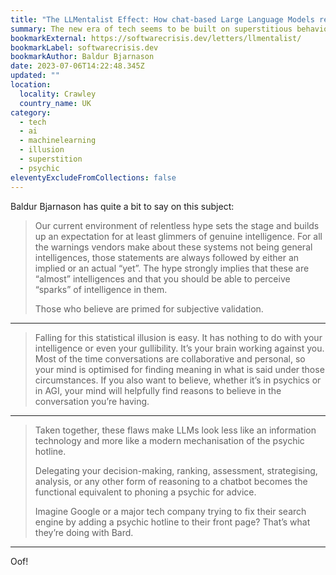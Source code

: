 ```yaml
---
title: "The LLMentalist Effect: How chat-based Large Language Models replicate the mechanisms of a psychic’s con"
summary: The new era of tech seems to be built on superstitious behaviour.
bookmarkExternal: https://softwarecrisis.dev/letters/llmentalist/
bookmarkLabel: softwarecrisis.dev
bookmarkAuthor: Baldur Bjarnason
date: 2023-07-06T14:22:48.345Z
updated: ""
location:
  locality: Crawley
  country_name: UK
category:
  - tech
  - ai
  - machinelearning
  - illusion
  - superstition
  - psychic
eleventyExcludeFromCollections: false
---
```


Baldur Bjarnason has quite a bit to say on this subject:

> Our current environment of relentless hype sets the stage and builds up an expectation for at least glimmers of genuine intelligence. For all the warnings vendors make about these systems not being general intelligences, those statements are always followed by either an implied or an actual “yet”. The hype strongly implies that these are “almost” intelligences and that you should be able to perceive “sparks” of intelligence in them.
>
> Those who believe are primed for subjective validation.

---

> Falling for this statistical illusion is easy. It has nothing to do with your intelligence or even your gullibility. It’s your brain working against you. Most of the time conversations are collaborative and personal, so your mind is optimised for finding meaning in what is said under those circumstances. If you also want to believe, whether it’s in psychics or in AGI, your mind will helpfully find reasons to believe in the conversation you’re having.

---

> Taken together, these flaws make LLMs look less like an information technology and more like a modern mechanisation of the psychic hotline.
>
> Delegating your decision-making, ranking, assessment, strategising, analysis, or any other form of reasoning to a chatbot becomes the functional equivalent to phoning a psychic for advice.
>
> Imagine Google or a major tech company trying to fix their search engine by adding a psychic hotline to their front page? That’s what they’re doing with Bard.

---

Oof!
